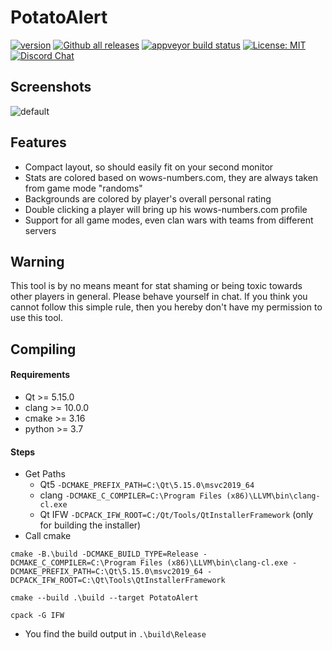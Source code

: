 # PotatoAlert


[![version](https://img.shields.io/github/v/release/razaqq/PotatoAlert.svg?style=flat-square)](https://github.com/razaqq/PotatoAlert/releases) 
[![Github all releases](https://img.shields.io/github/downloads/razaqq/PotatoAlert/total.svg?style=flat-square)](https://github.com/razaqq/PotatoAlert/releases)
[![appveyor build status](https://img.shields.io/appveyor/build/razaqq/PotatoAlert?style=flat-square&logo=appveyor)](https://ci.appveyor.com/project/razaqq/PotatoAlert)
[![License: MIT](https://img.shields.io/badge/License-MIT-yellow.svg?style=flat-square)](https://opensource.org/licenses/MIT)
[![Discord Chat](https://img.shields.io/discord/711953820745203815.svg?&logo=discord&logoColor=ffffff&style=flat-square)](https://discord.gg/Ut8t8PA)

## Screenshots

![default](https://i.imgur.com/ra4l1Kd.png)

## Features
- Compact layout, so should easily fit on your second monitor
- Stats are colored based on wows-numbers.com, they are always taken from game mode "randoms"
- Backgrounds are colored by player's overall personal rating
- Double clicking a player will bring up his wows-numbers.com profile
- Support for all game modes, even clan wars with teams from different servers

## Warning
This tool is by no means meant for stat shaming or being toxic towards other players in general.
Please behave yourself in chat.
If you think you cannot follow this simple rule, then you hereby don't have my permission to use this tool.

## Compiling
#### Requirements
- Qt >= 5.15.0
- clang >= 10.0.0
- cmake >= 3.16
- python >= 3.7

#### Steps
- Get Paths
    - Qt5 `-DCMAKE_PREFIX_PATH=C:\Qt\5.15.0\msvc2019_64`
    - clang `-DCMAKE_C_COMPILER=C:\Program Files (x86)\LLVM\bin\clang-cl.exe`
    - Qt IFW `-DCPACK_IFW_ROOT=C:/Qt/Tools/QtInstallerFramework` (only for building the installer)
- Call cmake
```console
cmake -B.\build -DCMAKE_BUILD_TYPE=Release -DCMAKE_C_COMPILER=C:\Program Files (x86)\LLVM\bin\clang-cl.exe -DCMAKE_PREFIX_PATH=C:\Qt\5.15.0\msvc2019_64 -DCPACK_IFW_ROOT=C:\Qt\Tools\QtInstallerFramework

cmake --build .\build --target PotatoAlert

cpack -G IFW
```
- You find the build output in `.\build\Release`